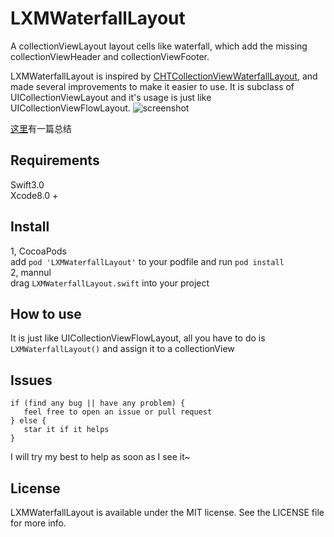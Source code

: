 # LXMWaterfallLayout
A collectionViewLayout layout cells like waterfall, which add the missing collectionViewHeader and collectionViewFooter.

LXMWaterfallLayout is inspired by [CHTCollectionViewWaterfallLayout](https://github.com/chiahsien/CHTCollectionViewWaterfallLayout), and made several improvements to make it easier to use. It is subclass of UICollectionViewLayout and it's usage is just like UICollectionViewFlowLayout.
![screenshot](https://github.com/Phelthas/LXMWaterfallLayout/blob/master/ScreenShots/LXMWaterfallLayout.gif)

[这里](http://www.jianshu.com/p/82daa5db4a74)有一篇总结
## Requirements
Swift3.0    
Xcode8.0 +    

## Install
1, CocoaPods    
   add `pod 'LXMWaterfallLayout'` to your podfile and run `pod install`    
2, mannul    
   drag `LXMWaterfallLayout.swift` into your project 

## How to use
It is just like UICollectionViewFlowLayout, all you have to do is `LXMWaterfallLayout()` and assign it to a collectionView

## Issues
```
if (find any bug || have any problem) {
   feel free to open an issue or pull request
} else {
   star it if it helps
}
```
I will try my best to help as soon as I see it~

## License
LXMWaterfallLayout is available under the MIT license. See the LICENSE file for more info.

